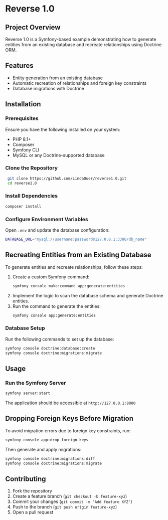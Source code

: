 # Reverse 1.0

## Project Overview
Reverse 1.0 is a Symfony-based example demonstrating how to generate entities from an existing database and recreate relationships using Doctrine ORM.

## Features
- Entity generation from an existing database
- Automatic recreation of relationships and foreign key constraints
- Database migrations with Doctrine

## Installation

### Prerequisites
Ensure you have the following installed on your system:
- PHP 8.1+
- Composer
- Symfony CLI
- MySQL or any Doctrine-supported database

### Clone the Repository
```sh
 git clone https://github.com/LindaOuer/reverse1.0.git
 cd reverse1.0
```

### Install Dependencies
```sh
composer install
```

### Configure Environment Variables
Open `.env` and update the database configuration:
```sh
DATABASE_URL="mysql://username:password@127.0.0.1:3306/db_name"
```

## Recreating Entities from an Existing Database
To generate entities and recreate relationships, follow these steps:

1. Create a custom Symfony command:
   ```sh
   symfony console make:command app:generate:entities
   ```
2. Implement the logic to scan the database schema and generate Doctrine entities.
3. Run the command to generate the entities:
   ```sh
   symfony console app:generate:entities
   ```

### Database Setup
Run the following commands to set up the database:
```sh
symfony console doctrine:database:create
symfony console doctrine:migrations:migrate
```

## Usage
### Run the Symfony Server
```sh
symfony server:start
```
The application should be accessible at `http://127.0.0.1:8000`

## Dropping Foreign Keys Before Migration
To avoid migration errors due to foreign key constraints, run:
```sh
symfony console app:drop-foreign-keys
```
Then generate and apply migrations:
```sh
symfony console doctrine:migrations:diff
symfony console doctrine:migrations:migrate
```


## Contributing
1. Fork the repository
2. Create a feature branch (`git checkout -b feature-xyz`)
3. Commit your changes (`git commit -m 'Add feature XYZ'`)
4. Push to the branch (`git push origin feature-xyz`)
5. Open a pull request

